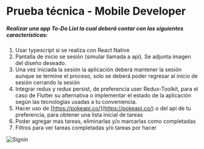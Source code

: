 
# Prueba técnica - Mobile Developer

##### Realizar una app To-Do List la cual deberá contar con las siguientes características:

1. Usar typescript si se realiza con React Native
2.  Pantalla de inicio se sesión (simular llamada a api). Se adjunta imagen del diseño deseado. 
3.  Una vez iniciada la sesión la aplicación deberá mantener la sesión aunque se termine el proceso, solo se deberá poder regresar al inicio de sesión cerrando la sesión
4.  Integrar redux y redux persist, de preferencia user Redux-Toolkit, para el caso de Flutter su alternativa o implementar el estado de la aplicación según las tecnologías usadas a tu conveniencia. 
5.  Hacer uso de [https://pokeapi.co/](https://pokeapi.co/) o del api de tu preferencia, para obtener una lista inicial de tareas
6.  Poder agregar mas tareas, eliminarlas y/o marcarlas como completadas
7.  Filtros para ver tareas completadas y/o tareas por hacer


![Signin](https://i.imgur.com/KrRIMLt.png)


